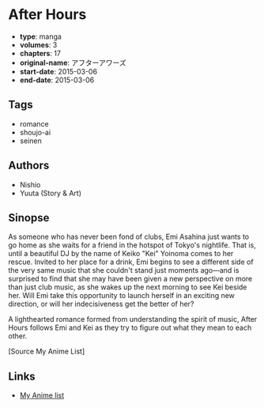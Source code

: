 # After Hours

-   **type**: manga
-   **volumes**: 3
-   **chapters**: 17
-   **original-name**: アフターアワーズ
-   **start-date**: 2015-03-06
-   **end-date**: 2015-03-06

## Tags

-   romance
-   shoujo-ai
-   seinen

## Authors

-   Nishio
-   Yuuta (Story & Art)

## Sinopse

As someone who has never been fond of clubs, Emi Asahina just wants to go home as she waits for a friend in the hotspot of Tokyo's nightlife. That is, until a beautiful DJ by the name of Keiko "Kei" Yoinoma comes to her rescue. Invited to her place for a drink, Emi begins to see a different side of the very same music that she couldn't stand just moments ago—and is surprised to find that she may have been given a new perspective on more than just club music, as she wakes up the next morning to see Kei beside her. Will Emi take this opportunity to launch herself in an exciting new direction, or will her indecisiveness get the better of her?

A lighthearted romance formed from understanding the spirit of music, After Hours follows Emi and Kei as they try to figure out what they mean to each other.

[Source My Anime List]

## Links

-   [My Anime list](https://myanimelist.net/manga/90491/After_Hours)
